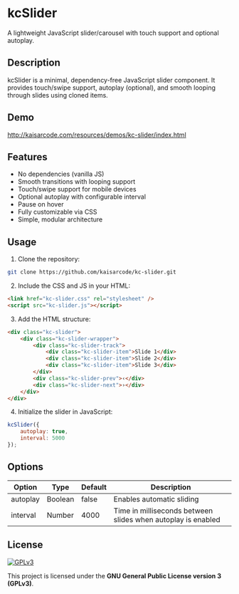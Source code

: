 # kcSlider

A lightweight JavaScript slider/carousel with touch support and optional autoplay.

## Description

kcSlider is a minimal, dependency-free JavaScript slider component. It provides touch/swipe support, autoplay (optional), and smooth looping through slides using cloned items.

## Demo

http://kaisarcode.com/resources/demos/kc-slider/index.html

## Features

- No dependencies (vanilla JS)
- Smooth transitions with looping support
- Touch/swipe support for mobile devices
- Optional autoplay with configurable interval
- Pause on hover
- Fully customizable via CSS
- Simple, modular architecture

## Usage

1. Clone the repository:

```bash
git clone https://github.com/kaisarcode/kc-slider.git
```

2. Include the CSS and JS in your HTML:

```html
<link href="kc-slider.css" rel="stylesheet" />
<script src="kc-slider.js"></script>
```

3. Add the HTML structure:

```html
<div class="kc-slider">
    <div class="kc-slider-wrapper">
        <div class="kc-slider-track">
            <div class="kc-slider-item">Slide 1</div>
            <div class="kc-slider-item">Slide 2</div>
            <div class="kc-slider-item">Slide 3</div>
        </div>
        <div class="kc-slider-prev">‹</div>
        <div class="kc-slider-next">›</div>
    </div>
</div>
```

4. Initialize the slider in JavaScript:

```js
kcSlider({
    autoplay: true,
    interval: 5000
});
```

## Options

| Option    | Type    | Default | Description                          |
|-----------|---------|---------|------------------------------------|
| autoplay  | Boolean | false   | Enables automatic sliding           |
| interval  | Number  | 4000    | Time in milliseconds between slides when autoplay is enabled |

## License

[![GPLv3](https://www.gnu.org/graphics/gplv3-127x51.png)](https://www.gnu.org/licenses/gpl-3.0.html)

This project is licensed under the **GNU General Public License version 3 (GPLv3)**.
